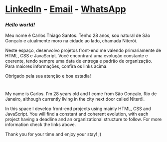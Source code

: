 # [LinkedIn](https://www.linkedin.com/in/cthiagos/) - [Email](mailto:ctss.santos@gmail.com) - [WhatsApp](https://wa.me/5521991331706)

### *Hello world!*

Meu nome é Carlos Thiago Santos. Tenho 28 anos, sou natural de São Gonçalo e atualmente moro na cidade ao lado, chamada Niterói.

Neste espaço, desenvolvo projetos front-end me valendo primariamente de HTML, CSS e JavaScript. Você encontrará uma evolução constante e coerente, tendo sempre uma data de entrega e padrão de organização. Para maiores informações, confira os links acima.

Obrigado pela sua atenção e boa estadia!

#

My name is Carlos. I'm 28 years old and I come from São Gonçalo, Rio de Janeiro, although currently living in the city next door called Niterói.

In this space I develop front-end projects using mainly HTML, CSS and JavaScript. You will find a constant and coherent evolution, with each project having a deadline and an organizational structure to follow. For more information check the links above.

Thank you for your time and enjoy your stay! ;)

<!---
cts93/cts93 is a ✨ special ✨ repository because its `README.md` (this file) appears on your GitHub profile.
You can click the Preview link to take a look at your changes.
--->
